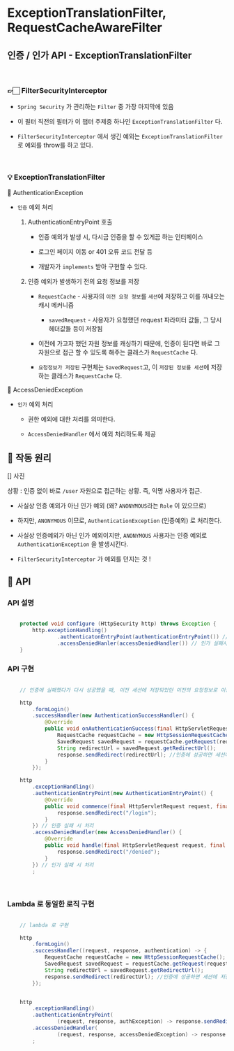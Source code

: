 # ExceptionTranslationFilter, RequestCacheAwareFilter

## 인증 / 인가 API - ExceptionTranslationFilter

<br>

### 👉🏻 FilterSecurityInterceptor

- ``Spring Security`` 가 관리하는 `Filter` 중 가장 마지막에 있음

- 이 필터 직전의 필터가 이 챕터 주제중 하나인 ``ExceptionTranslationFilter`` 다.

- ``FilterSecurityInterceptor`` 에서 생긴 예외는 `ExceptionTranslationFilter` 로 예외를 throw를 하고 있다.



<br>

### 💡 ExceptionTranslationFilter

🍎 AuthenticationException

- ``인증`` 예외 처리

    1. AuthenticationEntryPoint 호출

        - 인증 예외가 발생 시, 다시금 인증을 할 수 있게끔 하는 인터페이스
        
        - 로그인 페이지 이동 or 401 오류 코드 전달 등

        - 개발자가 ``implements`` 받아 구현할 수 있다.


    2. 인증 예외가 발생하기 전의 요청 정보를 저장
        - ``RequestCache`` - 사용자의 ``이전 요청 정보``를 ``세션``에 저장하고 이를 꺼내오는 캐시 메커니즘
            - ``savedRequest`` - 사용자가 요청했던 request 파라미터 값들, 그 당시 헤더값들 등이 저장됨

        - 이전에 가고자 했던 자원 정보를 캐싱하기 때문에, 인증이 된다면 바로 그 자원으로 접근 할 수 있도록 해주는 클래스가 ``RequestCache`` 다. 

        - ``요청정보가 저장된`` 구현체는 ``SavedRequest``고, 이 ``저장된 정보를 세션``에 저장하는 클래스가 `RequestCache` 다. 



🍉  AccessDeniedException

- ``인가`` 예외 처리

    - 권한 예외에 대한 처리를 의미한다.

    - `AccessDeniedHandler` 에서 예외 처리하도록 제공


## 🔧 작동 원리


[] 사진

상황 : 인증 없이 바로 ``/user`` 자원으로 접근하는 상황. 즉, 익명 사용자가 접근.

- 사실상 인증 예외가 아닌 인가 예외 (왜? ``ANONYMOUS``라는 ``Role`` 이 있으므로)

- 하지만, `ANONYMOUS` 이므로, ``AuthenticationException`` (인증예외) 로 처리한다.

- 사실상 인증예외가 아닌 인가 예외이지만, `ANONYMOUS` 사용자는 인증 예외로 ``AuthenticationException`` 을 발생시킨다. 


* ``FilterSecurityInterceptor`` 가 예외를 던지는 것 !


## 🤖 API

### API 설명

```java

    protected void configure (HttpSecurity http) throws Exception {
        http.exceptionHandling()
                .authenticatonEntryPoint(authenticationEntryPoint()) // 인증 실패시 처리
                .accessDeniedHanler(accessDeniedHandler()) // 인가 실패시 처리
    }

```

### API 구현

```java

    // 인증에 실패했다가 다시 성공했을 때, 이전 세션에 저장되었던 이전의 요청정보로 이동하기위해 설정

    http
        .formLogin()
        .successHandler(new AuthenticationSuccessHandler() {
            @Override
            public void onAuthenticationSuccess(final HttpServletRequest request, final HttpServletResponse response, final Authentication authentication) throws IOException, ServletException {
                RequestCache requestCache = new HttpSessionRequestCache(); // filter에서 사용자가 원래 가고자 했던 요청 정보를 꺼내기 위해서
                SavedRequest savedRequest = requestCache.getRequest(request, response); //사용자가 원래 가고자했던 request 정보
                String redirectUrl = savedRequest.getRedirectUrl();
                response.sendRedirect(redirectUrl); //인증에 성공하면 세션에 저장되어있던 이전의 요청정보로 이동하도록 설정한 것
            }
        });

    http
        .exceptionHandling()
        .authenticationEntryPoint(new AuthenticationEntryPoint() {
            @Override
            public void commence(final HttpServletRequest request, final HttpServletResponse response, final AuthenticationException authException) throws IOException, ServletException {
                response.sendRedirect("/login");
            }
        }) // 인증 실패 시 처리
        .accessDeniedHandler(new AccessDeniedHandler() {
            @Override
            public void handle(final HttpServletRequest request, final HttpServletResponse response, final AccessDeniedException accessDeniedException) throws IOException, ServletException {
                response.sendRedirect("/denied");
            }
        }) // 인가 실패 시 처리
        ;
```

<br>

### Lambda 로 동일한 로직 구현

```java

    // lambda 로 구현

    http
        .formLogin()
        .successHandler((request, response, authentication) -> {
            RequestCache requestCache = new HttpSessionRequestCache(); // filter에서 사용자가 원래 가고자 했던 요청 정보를 꺼내기 위해서
            SavedRequest savedRequest = requestCache.getRequest(request, response); //사용자가 원래 가고자했던 request 정보
            String redirectUrl = savedRequest.getRedirectUrl();
            response.sendRedirect(redirectUrl); //인증에 성공하면 세션에 저장되어있던 이전의 요청정보로 이동하도록 설정한 것
        });


    http
        .exceptionHandling()
        .authenticationEntryPoint(
                (request, response, authException) -> response.sendRedirect("/login")) 
        .accessDeniedHandler(
                (request, response, accessDeniedException) -> response.sendRedirect("/denied")) 
        ;    
```

